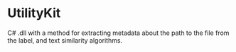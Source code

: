# UtilityKit
C# .dll with a method for extracting metadata about the path to the file from the label, and text similarity algorithms.
